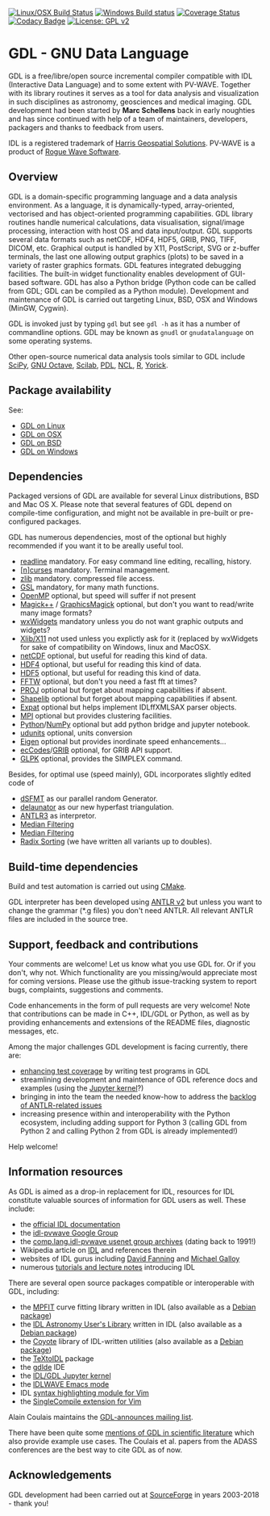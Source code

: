 [![Linux/OSX Build Status](https://travis-ci.com/gnudatalanguage/gdl.svg?branch=master)](https://travis-ci.com/gnudatalanguage/gdl/branches) 
[![Windows Build status](https://github.com/gnudatalanguage/gdl/workflows/build/badge.svg)](https://github.com/gnudatalanguage/gdl/actions)
[![Coverage Status](https://img.shields.io/codecov/c/github/gnudatalanguage/gdl/master.svg)](https://codecov.io/github/gnudatalanguage/gdl?branch=master)
[![Codacy Badge](https://api.codacy.com/project/badge/Grade/e5de1c1571c649279dad18d5d8590789)](https://www.codacy.com/app/slayoo/gdl?utm_source=github.com&amp;utm_medium=referral&amp;utm_content=gnudatalanguage/gdl&amp;utm_campaign=Badge_Grade)
[![License: GPL v2](https://img.shields.io/badge/License-GPL%20v2-blue.svg)](https://www.gnu.org/licenses/old-licenses/gpl-2.0.en.html)

GDL - GNU Data Language
=======================

GDL is a free/libre/open source incremental compiler compatible with IDL (Interactive Data Language) and to some extent with PV-WAVE. 
Together with its library routines it serves as a tool for data analysis and visualization in such disciplines 
as astronomy, geosciences and medical imaging. 
GDL development had been started by **Marc Schellens** back in early noughties and has since continued 
with help of a team of maintainers, developers, packagers and thanks to feedback from users.

IDL is a registered trademark of [Harris Geospatial Solutions](https://www.harrisgeospatial.com).
PV-WAVE is a product of [Rogue Wave Software](https://www.roguewave.com).

Overview
--------

GDL is a domain-specific programming language and a data analysis environment.
As a language, it is dynamically-typed, array-oriented, vectorised and has 
object-oriented programming capabilities. 
GDL library routines handle numerical calculations, data visualisation, signal/image processing, 
interaction with host OS and data input/output. 
GDL supports several data formats such as netCDF, HDF4, HDF5, GRIB, PNG, TIFF, DICOM, etc. 
Graphical output is handled by X11, PostScript, SVG or z-buffer terminals, the last one allowing 
output graphics (plots) to be saved in a variety of raster graphics formats. 
GDL features integrated debugging facilities. 
The built-in widget functionality enables development of GUI-based software.
GDL has also a Python bridge (Python code can be called from GDL; GDL can be compiled as a Python module). 
Development and maintenance of GDL is carried out targeting Linux, BSD, OSX and Windows (MinGW, Cygwin).

GDL is invoked just by typing `gdl` but see `gdl -h` as it has a number of commandline options.
GDL may be known as `gnudl` or `gnudatalanguage` on some operating systems.

Other open-source numerical data analysis tools similar to GDL include
[SciPy](http://www.scipy.org/),
[GNU Octave](http://www.gnu.org/software/octave/),
[Scilab](http://www.scilab.org/),
[PDL](http://pdl.perl.org/),
[NCL](http://www.ncl.ucar.edu/),
[R](http://www.r-project.org/),
[Yorick](http://yorick.sourceforge.net/).

Package availability
-------------------------------------

See:
- [GDL on Linux](https://github.com/gnudatalanguage/gdl/wiki/GDL-on-Linux)
- [GDL on OSX](https://github.com/gnudatalanguage/gdl/wiki/GDL-on-OSX)
- [GDL on BSD](https://github.com/gnudatalanguage/gdl/wiki/GDL-on-BSD)
- [GDL on Windows](https://github.com/gnudatalanguage/gdl/wiki/GDL-on-Windows)

Dependencies 
-------------------------------------

Packaged versions of GDL are available for several Linux distributions, BSD and Mac OS X. 
Please note that several features of GDL depend on compile-time configuration, and might not 
be available in pre-built or pre-configured packages. 

GDL has numerous dependencies, most of the optional but highly recommended if you want it to be areally useful tool.
- [readline](https://tiswww.cwru.edu/php/chet/readline/rltop.html) mandatory. For easy command line editing, recalling, history. 
- [\[n\]curses](https://www.gnu.org/software/ncurses/) mandatory. Terminal management.
- [zlib](https://zlib.net/) mandatory. compressed file access.
- [GSL](https://www.gnu.org/software/gsl/) mandatory, for many math functions.
- [OpenMP](http://www.openmp.org/) optional, but speed will suffer if not present
- [Magick++](https://imagemagick.org/) / [GraphicsMagick](http://graphicsmagick.org/) optional, but don't you want to read/write many image formats?
- [wxWidgets](https://www.wxwidgets.org/) mandatory unless you do not want graphic outputs and widgets?
- [Xlib/X11](https://sourceforge.net/projects/libx11/) not used unless you explictly ask for it (replaced by wxWidgets for sake of compatibility on Windows, linux and MacOSX. 
- [netCDF](https://www.unidata.ucar.edu/software/netcdf/) optional, but useful for reading this kind of data.
- [HDF4](https://support.hdfgroup.org/products/hdf4/)  optional, but useful for reading this kind of data.
- [HDF5](https://support.hdfgroup.org/HDF5/)   optional, but useful for reading this kind of data.
- [FFTW](http://www.fftw.org/) optional, but don't you need a fast fft at times?
- [PROJ](http://proj.org/) optional but forget about mapping capabilities if absent.
- [Shapelib](http://shapelib.maptools.org/) optional but forget about mapping capabilities if absent.
- [Expat](https://libexpat.github.io/) optional but helps implement IDLffXMLSAX parser objects. 
- [MPI](https://en.wikipedia.org/wiki/Message_Passing_Interface) optional but provides clustering facilities.
- [Python](https://www.python.org/)/[NumPy](http://www.numpy.org/) optional but add python bridge and jupyter notebook.
- [udunits](https://www.unidata.ucar.edu/software/udunits/) optional, units conversion
- [Eigen](https://eigen.tuxfamily.org/) optional but provides inordinate speed enhancements...
- [ecCodes](https://software.ecmwf.int/wiki/display/ECC/ecCodes+Home)/[GRIB](https://software.ecmwf.int/wiki/display/GRIB) optional, for GRIB API support.
- [GLPK](https://www.gnu.org/software/glpk/) optional, provides the SIMPLEX command.

Besides, for optimal use (speed mainly), GDL incorporates slightly edited code of
- [dSFMT](http://www.math.sci.hiroshima-u.ac.jp/~m-mat/MT/SFMT) as our parallel random Generator.
- [delaunator](https://github.com/mapbox/delaunator) as our new hyperfast triangulation.
- [ANTLR3](https://www.antlr3.org/) as interpretor.
- [Median Filtering](http://nomis80.org/ctmf.html )
- [Median Filtering](http://users.ics.aalto.fi/suomela)
- [Radix Sorting](https://github.com/Pierre-Terdiman/RadixRedux) (we have written all variants up to doubles).

Build-time dependencies
-----------------------

Build and test automation is carried out using [CMake](http://cmake.org/).

GDL interpreter has been developed using [ANTLR v2](http://www.antlr2.org) but unless you want 
to change the grammar (\*.g files) you don't need ANTLR. 
All relevant ANTLR files are included in the source tree.

Support, feedback and contributions
-----------------------------------

Your comments are welcome! Let us know what you use GDL for. Or if you don't, why not. 
Which functionality are you missing/would appreciate most for coming versions. 
Please use the github issue-tracking system to report 
bugs, complaints, suggestions and comments.

Code enhancements in the form of pull requests are very welcome!
Note that contributions can be made in C++, IDL/GDL or Python, as well as
by providing enhancements and extensions of the README files, diagnostic messages, etc.

Among the major challenges GDL development is facing currently, there are:
- [enhancing test coverage](https://codecov.io/github/gnudatalanguage/gdl?branch=master) by writing test programs in GDL
- streamlining development and maintenance of GDL reference docs and examples (using the [Jupyter kernel](https://github.com/gnudatalanguage/idl_kernel)?)
- bringing in into the team the needed know-how to address the [backlog of ANTLR-related issues](https://github.com/gnudatalanguage/gdl/labels/antlr)
- increasing presence within and interoperability with the Python ecosystem, including adding support for Python 3 (calling GDL from Python 2 and calling Python 2 from GDL is already implemented!)

Help welcome!

Information resources
---------------------

As GDL is aimed as a drop-in replacement for IDL,
resources for IDL constitute valuable sources of information for GDL users as well.
These include:
- the [official IDL documentation](https://www.harrisgeospatial.com/docs/)
- the [idl-pvwave Google Group](https://groups.google.com/forum/#!forum/idl-pvwave)
- the [comp.lang.idl-pvwave usenet group archives](http://www.idlcoyote.com/comp.lang.idl-pvwave/) (dating back to 1991!)
- Wikipedia article on [IDL](https://en.wikipedia.org/wiki/IDL_\(programming_language\)) and references therein
- websites of IDL gurus including [David Fanning](http://www.idlcoyote.com/) and [Michael Galloy](http://michaelgalloy.com/)
- numerous [tutorials and lecture notes](https://www.google.com/search?q=interactive+data+language) introducing IDL

There are several open source packages compatible or interoperable with GDL, including:
- the [MPFIT](https://pages.physics.wisc.edu/~craigm/idl/cmpfit.html) curve fitting library written in IDL (also available as a [Debian package](https://packages.debian.org/gdl-mpfit))
- the [IDL Astronomy User's Library](https://idlastro.gsfc.nasa.gov/) written in IDL (also available as a [Debian package](https://packages.debian.org/gdl-idlastro))
- the [Coyote](https://www.idlcoyote.com) library of IDL-written utilities (also available as a [Debian package](https://packages.debian.org/gdl-coyote))
- the [TeXtoIDL](http://physics.mnstate.edu/craig/textoidl/) package 
- the [gdlde](https://github.com/gnudatalanguage/gdlde) IDE
- the [IDL/GDL Jupyter kernel](https://github.com/gnudatalanguage/idl_kernel)
- the [IDLWAVE Emacs mode](https://www.gnu.org/software/emacs/manual/html_mono/idlwave.html)
- IDL [syntax highlighting module for Vim](https://github.com/vim/vim/blob/master/runtime/syntax/idlang.vim)
- the [SingleCompile extension for Vim](https://github.com/vim-scripts/SingleCompile)

Alain Coulais maintains the [GDL-announces mailing list](https://sympa.obspm.fr/wws/info/gdl-announces).

There have been quite some [mentions of GDL in scientific literature](https://scholar.google.com/scholar?q="gnu+data+language") 
which also provide example use cases.
The Coulais et al. papers from the ADASS conferences are the best way to cite GDL as of now.

Acknowledgements
----------------

GDL development had been carried out at [SourceForge](http://sourceforge.net/) in years 2003-2018 - thank you!
